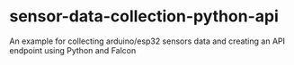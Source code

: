 # sensor-data-collection-python-api
An example for collecting arduino/esp32 sensors data and creating an API endpoint using Python and Falcon

